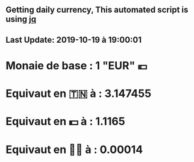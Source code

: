 ## Getting daily currency, This automated script is using [jq](https://stedolan.github.io/jq/)
## Last Update:  2019-10-19 à 19:00:01
 # Monaie de base : 1 "EUR" 💶 
 # Equivaut en 🇹🇳 à :  3.147455 
 # Equivaut en 💵 à : 1.1165
 # Equivaut en 🐱‍💻 à :  0.00014
